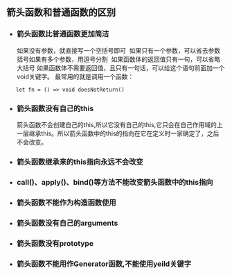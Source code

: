 ## 箭头函数和普通函数的区别

- ### 箭头函数比普通函数更加简洁
  ​    如果没有参数，就直接写一个空括号即可
  ​    如果只有一个参数，可以省去参数括号
  ​    如果有多个参数，用逗号分割
  ​    如果函数体的返回值只有一句，可以省略大括号
  ​    如果函数体不需要返回值，且只有一句话，可以给这个语句前面加一个void关键字。 最常用的就是调用一个函数：
  
```
   let fn = () => void doesNotReturn()
  ```
  
- ### 箭头函数没有自己的this
   箭头函数不会创建自己的this,所以它没有自己的this,它只会在自己作用域的上一层继承this。所以箭头函数中的this的指向在它在定义时一家确定了，之后不会改变。

- ### 箭头函数继承来的this指向永远不会改变

- ### call()、apply()、bind()等方法不能改变箭头函数中的this指向 

- ### 箭头函数不能作为构造函数使用

- ### 箭头函数没有自己的arguments

- ### 箭头函数没有prototype

- ### 箭头函数不能用作Generator函数,不能使用yeild关键字